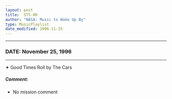 ```yaml
---
layout: post
title:  STS-80
author: "NASA: Music to Wake Up By"
type: MusicPlaylist
date_modified: 1996-11-25
---
```


----
### DATE: November 25, 1996
----
✦ Good Times Roll by The Cars

##### Comment:
* No mission comment
